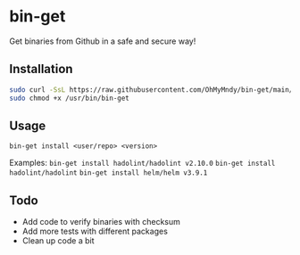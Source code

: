 # bin-get

Get binaries from Github in a safe and secure way!

## Installation

```bash
sudo curl -SsL https://raw.githubusercontent.com/OhMyMndy/bin-get/main/bin-get -o /usr/bin/bin-get
sudo chmod +x /usr/bin/bin-get
```

## Usage

`bin-get install <user/repo> <version>`

Examples: 
`bin-get install hadolint/hadolint v2.10.0`
`bin-get install hadolint/hadolint`
`bin-get install helm/helm v3.9.1`


## Todo

- Add code to verify binaries with checksum
- Add more tests with different packages
- Clean up code a bit
